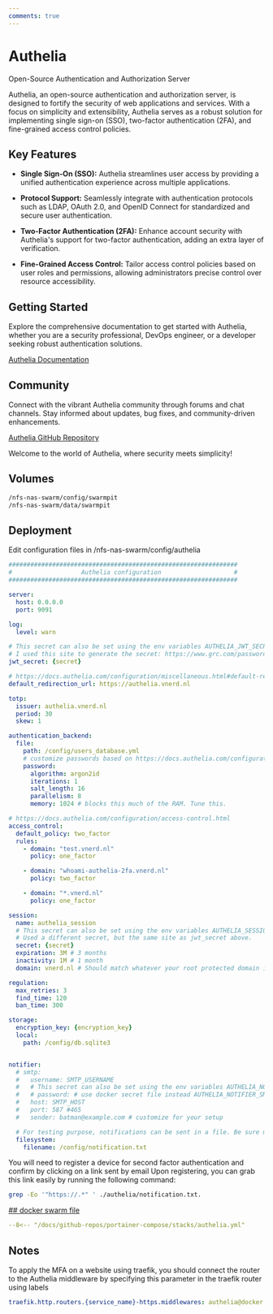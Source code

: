 ```yaml
---
comments: true
---
```


# Authelia

Open-Source Authentication and Authorization Server

Authelia, an open-source authentication and authorization server, is designed to fortify the security of web applications and services. With a focus on simplicity and extensibility, Authelia serves as a robust solution for implementing single sign-on (SSO), two-factor authentication (2FA), and fine-grained access control policies.

## Key Features

- **Single Sign-On (SSO):** Authelia streamlines user access by providing a unified authentication experience across multiple applications.

- **Protocol Support:** Seamlessly integrate with authentication protocols such as LDAP, OAuth 2.0, and OpenID Connect for standardized and secure user authentication.

- **Two-Factor Authentication (2FA):** Enhance account security with Authelia's support for two-factor authentication, adding an extra layer of verification.

- **Fine-Grained Access Control:** Tailor access control policies based on user roles and permissions, allowing administrators precise control over resource accessibility.

## Getting Started

Explore the comprehensive documentation to get started with Authelia, whether you are a security professional, DevOps engineer, or a developer seeking robust authentication solutions.

[Authelia Documentation](https://docs.authelia.com/)

## Community

Connect with the vibrant Authelia community through forums and chat channels. Stay informed about updates, bug fixes, and community-driven enhancements.

[Authelia GitHub Repository](https://github.com/authelia/authelia)

Welcome to the world of Authelia, where security meets simplicity!


## Volumes
```bash
/nfs-nas-swarm/config/swarmpit
/nfs-nas-swarm/data/swarmpit
```

## Deployment

Edit configuration files in /nfs-nas-swarm/config/authelia
```yaml
###############################################################
#                   Authelia configuration                    #
###############################################################

server:
  host: 0.0.0.0
  port: 9091

log:
  level: warn

# This secret can also be set using the env variables AUTHELIA_JWT_SECRET_FILE
# I used this site to generate the secret: https://www.grc.com/passwords.htm
jwt_secret: {secret}

# https://docs.authelia.com/configuration/miscellaneous.html#default-redirection-url
default_redirection_url: https://authelia.vnerd.nl

totp:
  issuer: authelia.vnerd.nl
  period: 30
  skew: 1

authentication_backend:
  file:
    path: /config/users_database.yml
    # customize passwords based on https://docs.authelia.com/configuration/authentication/file.html
    password:
      algorithm: argon2id
      iterations: 1
      salt_length: 16
      parallelism: 8
      memory: 1024 # blocks this much of the RAM. Tune this.

# https://docs.authelia.com/configuration/access-control.html
access_control:
  default_policy: two_factor
  rules:
    - domain: "test.vnerd.nl"
      policy: one_factor

    - domain: "whoami-authelia-2fa.vnerd.nl"
      policy: two_factor

    - domain: "*.vnerd.nl"
      policy: one_factor

session:
  name: authelia_session
  # This secret can also be set using the env variables AUTHELIA_SESSION_SECRET_FILE
  # Used a different secret, but the same site as jwt_secret above.
  secret: {secret}
  expiration: 3M # 3 months
  inactivity: 1M # 1 month
  domain: vnerd.nl # Should match whatever your root protected domain is

regulation:
  max_retries: 3
  find_time: 120
  ban_time: 300

storage:
  encryption_key: {encryption_key}
  local:
    path: /config/db.sqlite3


notifier:
  # smtp:
  #   username: SMTP_USERNAME
  #   # This secret can also be set using the env variables AUTHELIA_NOTIFIER_SMTP_PASSWORD_FILE
  #   # password: # use docker secret file instead AUTHELIA_NOTIFIER_SMTP_PASSWORD_FILE
  #   host: SMTP_HOST
  #   port: 587 #465
  #   sender: batman@example.com # customize for your setup

  # For testing purpose, notifications can be sent in a file. Be sure map the volume in docker-compose.
  filesystem:
    filename: /config/notification.txt

```

You will need to register a device for second factor authentication and confirm by clicking on a link sent by email
Upon registering, you can grab this link easily by running the following command:

```bash
grep -Eo '"https://.*" ' ./authelia/notification.txt.
```

[## docker swarm file](https://github.com/karam-ajaj/portainer-compose/blob/main/stacks/authelia.yml)

``` yaml linenums="1" 
--8<-- "/docs/github-repos/portainer-compose/stacks/authelia.yml"
```

## Notes
To apply the MFA on a website using traefik, you should connect the router to the Authelia middleware by specifying this parameter in the traefik router using labels
```yaml
traefik.http.routers.{service_name}-https.middlewares: authelia@docker
```